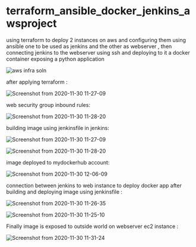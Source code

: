 # terraform_ansible_docker_jenkins_awsproject
using terraform to deploy 2 instances on aws and configuring them using ansible one to be used as jenkins and the other as webserver , then connecting jenkins to the webserver using ssh and deploying to it a docker container exposing a python application


![aws infra soln](https://user-images.githubusercontent.com/68178003/100707934-24d4fc80-33b4-11eb-9aeb-d7a9590a6cf6.png)

after applying terraform :

![Screenshot from 2020-11-30 11-27-09](https://user-images.githubusercontent.com/68178003/100592489-d6febc80-32ff-11eb-9538-af04d2a1e5f5.png)

web security group inbound rules:

![Screenshot from 2020-11-30 11-28-20](https://user-images.githubusercontent.com/68178003/100592504-da924380-32ff-11eb-95c9-ffde823df61c.png)

building image using jenkinsfile in jenkins: 

![Screenshot from 2020-11-30 11-27-09](https://user-images.githubusercontent.com/68178003/100592489-d6febc80-32ff-11eb-9538-af04d2a1e5f5.png)

![Screenshot from 2020-11-30 11-28-20](https://user-images.githubusercontent.com/68178003/100592504-da924380-32ff-11eb-95c9-ffde823df61c.png)

image deployed to mydockerhub account:

![Screenshot from 2020-11-30 12-06-09](https://user-images.githubusercontent.com/68178003/100596169-876ebf80-3304-11eb-8640-dc10bb59b472.png)

connection between jenkins to web instance to deploy docker app after building and deploying image using jenkinsfile :

![Screenshot from 2020-11-30 11-26-35](https://user-images.githubusercontent.com/68178003/100592481-d36b3580-32ff-11eb-8b14-3a5b4038ad9b.png)


![Screenshot from 2020-11-30 11-25-10](https://user-images.githubusercontent.com/68178003/100592463-d108db80-32ff-11eb-96f9-ede312123b3a.png)

Finally image is exposed to outside world on webserver ec2 instance :

![Screenshot from 2020-11-30 11-31-24](https://user-images.githubusercontent.com/68178003/100592518-dd8d3400-32ff-11eb-803b-7011f7309004.png)
